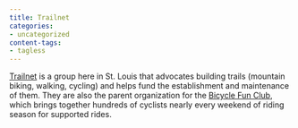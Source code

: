 ```yaml
---
title: Trailnet
categories:
- uncategorized
content-tags:
- tagless
---
```


[Trailnet][1] is a group here in St. Louis that advocates building trails (mountain biking, walking, cycling) and helps fund the establishment and maintenance of them.  They are also the parent organization for the [Bicycle Fun Club][2], which brings together hundreds of cyclists nearly every weekend of riding season for supported rides.

   [1]: http://www.trailnet.org/
   [2]: http://www.bicyclefunclub.org/
